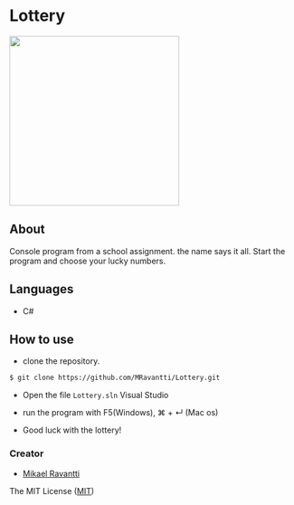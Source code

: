 # Lottery

<img src="https://media.giphy.com/media/UOvh7Fw9fo7KM/giphy.gif" height="300"/>

## About
Console program from a school assignment. the name says it all. Start the program and choose your lucky numbers.

## Languages
- C#

## How to use
- clone the repository.
```sh
$ git clone https://github.com/MRavantti/Lottery.git
```
- Open the file ```Lottery.sln``` Visual Studio

- run the program with F5(Windows), &#8984; + &crarr; (Mac os)

- Good luck with the lottery!

### Creator
- [Mikael Ravantti](https://github.com/MRavantti)

The MIT License ([MIT](https://raw.githubusercontent.com/MRavantti/Lottery/master/LICENSE))